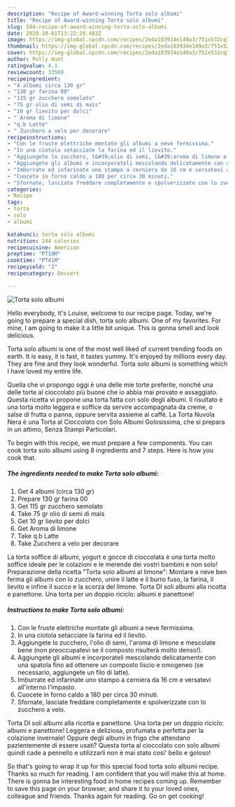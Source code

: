 ```yaml
---
description: "Recipe of Award-winning Torta solo albumi"
title: "Recipe of Award-winning Torta solo albumi"
slug: 584-recipe-of-award-winning-torta-solo-albumi
date: 2020-10-01T13:22:29.483Z
image: https://img-global.cpcdn.com/recipes/2eda183934e149a3/751x532cq70/torta-solo-albumi-recipe-main-photo.jpg
thumbnail: https://img-global.cpcdn.com/recipes/2eda183934e149a3/751x532cq70/torta-solo-albumi-recipe-main-photo.jpg
cover: https://img-global.cpcdn.com/recipes/2eda183934e149a3/751x532cq70/torta-solo-albumi-recipe-main-photo.jpg
author: Polly Hunt
ratingvalue: 4.1
reviewcount: 33560
recipeingredient:
- "4 albumi circa 130 gr"
- "130 gr farina 00"
- "115 gr zucchero semolato"
- "75 gr olio di semi di mais"
- "10 gr lievito per dolci"
- " Aroma di limone"
- "q.b Latte"
- " Zucchero a velo per decorare"
recipeinstructions:
- "Con le fruste elettriche montate gli albumi a neve fermissima."
- "In una ciotola setacciate la farina ed il lievito."
- "Aggiungete lo zucchero, l&#39;olio di semi, l&#39;aroma di limone e mescolate bene (non preoccupatevi se il composto risulterà molto denso!)."
- "Aggiungete gli albumi e incorporateli mescolando delicatamente con una spatola fino ad ottenere un composto liscio e omogeneo (se necessario, aggiungete un filo di latte)."
- "Imburrate ed infarinate uno stampo a cerniera da 16 cm e versatevi all&#39;interno l&#39;impasto."
- "Cuocete in forno caldo a 180 per circa 30 minuti."
- "Sfornate, lasciate freddare completamente e spolverizzate con lo zucchero a velo."
categories:
- Recipe
tags:
- torta
- solo
- albumi

katakunci: torta solo albumi 
nutrition: 244 calories
recipecuisine: American
preptime: "PT19M"
cooktime: "PT41M"
recipeyield: "2"
recipecategory: Dessert

---
```



![Torta solo albumi](https://img-global.cpcdn.com/recipes/2eda183934e149a3/751x532cq70/torta-solo-albumi-recipe-main-photo.jpg)

Hello everybody, it's Louise, welcome to our recipe page. Today, we're going to prepare a special dish, torta solo albumi. One of my favorites. For mine, I am going to make it a little bit unique. This is gonna smell and look delicious.

Torta solo albumi is one of the most well liked of current trending foods on earth. It is easy, it is fast, it tastes yummy. It's enjoyed by millions every day. They are fine and they look wonderful. Torta solo albumi is something which I have loved my entire life.

Quella che vi propongo oggi è una delle mie torte preferite, nonché una delle torte al cioccolato più buone che io abbia mai provato e assaggiato. Questa ricetta vi propone una torta fatta con solo degli albumi. Il risultato è una torta molto leggera e soffice da servire accompagnata da creme, o salse di frutta o panna, oppure servita assieme al caffé. La Torta Nuvola Nera è una Torta al Cioccolato con Solo Albumi Golosissima, che si prepara in un attimo, Senza Stampi Particolari.


To begin with this recipe, we must prepare a few components. You can cook torta solo albumi using 8 ingredients and 7 steps. Here is how you cook that.

<!--inarticleads1-->

##### The ingredients needed to make Torta solo albumi:

1. Get 4 albumi (circa 130 gr)
1. Prepare 130 gr farina 00
1. Get 115 gr zucchero semolato
1. Take 75 gr olio di semi di mais
1. Get 10 gr lievito per dolci
1. Get  Aroma di limone
1. Take q.b Latte
1. Take  Zucchero a velo per decorare


La torta soffice di albumi, yogurt e gocce di cioccolata è una torta molto soffice ideale per le colazioni e le merende dei vostri bambini e non solo! Preparazione della ricetta &#34;Torta solo albumi al limone&#34;: Montare a neve ben ferma gli albumi con lo zucchero, unire il latte e il burro fuso, la farina, il lievito e infine il succo e la scorza del limone. Torta DI soli albumi alla ricotta e panettone. Una torta per un doppio riciclo: albumi e panettone! 

<!--inarticleads2-->

##### Instructions to make Torta solo albumi:

1. Con le fruste elettriche montate gli albumi a neve fermissima.
1. In una ciotola setacciate la farina ed il lievito.
1. Aggiungete lo zucchero, l&#39;olio di semi, l&#39;aroma di limone e mescolate bene (non preoccupatevi se il composto risulterà molto denso!).
1. Aggiungete gli albumi e incorporateli mescolando delicatamente con una spatola fino ad ottenere un composto liscio e omogeneo (se necessario, aggiungete un filo di latte).
1. Imburrate ed infarinate uno stampo a cerniera da 16 cm e versatevi all&#39;interno l&#39;impasto.
1. Cuocete in forno caldo a 180 per circa 30 minuti.
1. Sfornate, lasciate freddare completamente e spolverizzate con lo zucchero a velo.


Torta DI soli albumi alla ricotta e panettone. Una torta per un doppio riciclo: albumi e panettone! Leggera e deliziosa, profumata e perfetta per la colazione invernale! Oppure degli albumi in frigo che attendano pazientemente di essere usati? Questa torta al cioccolato con solo albumi quindi cade a pennello e utilizzarli non è mai stato cosi&#39; bello e goloso! 

So that's going to wrap it up for this special food torta solo albumi recipe. Thanks so much for reading. I am confident that you will make this at home. There is gonna be interesting food in home recipes coming up. Remember to save this page on your browser, and share it to your loved ones, colleague and friends. Thanks again for reading. Go on get cooking!
